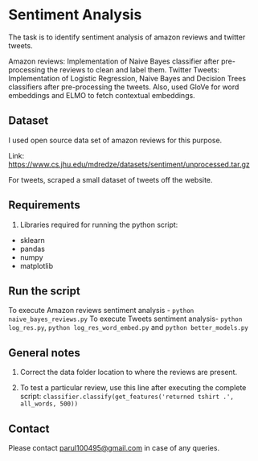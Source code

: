 # Sentiment Analysis
The task is to identify sentiment analysis of amazon reviews and twitter tweets.

Amazon reviews: Implementation of Naive Bayes classifier after pre-processing the reviews to clean and label them.
Twitter Tweets: Implementation of Logistic Regression, Naive Bayes and Decision Trees classifiers after pre-processing the tweets. Also, used GloVe for word embeddings and ELMO to fetch contextual embeddings.

## Dataset
I used open source data set of amazon reviews for this purpose.

Link: https://www.cs.jhu.edu/mdredze/datasets/sentiment/unprocessed.tar.gz

For tweets, scraped a small dataset of tweets off the website.

## Requirements
1. Libraries required for running the python script:
- sklearn
- pandas
- numpy
- matplotlib

## Run the script
To execute Amazon reviews sentiment analysis -  `python naive_bayes_reviews.py`
To execute Tweets sentiment analysis-  `python log_res.py`, `python log_res_word_embed.py` and `python better_models.py`

## General notes
1. Correct the data folder location to where the reviews are present.

2. To test a particular review, use this line after executing the complete script: `classifier.classify(get_features('returned tshirt .', all_words, 500))`

## Contact
Please contact parul100495@gmail.com in case of any queries.
